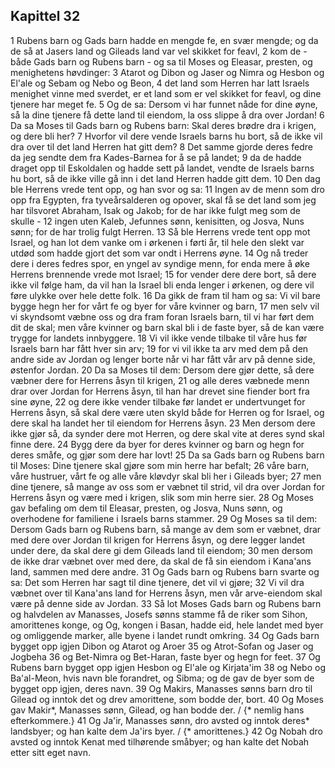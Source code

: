 ## Kapittel 32

1 Rubens barn og Gads barn hadde en mengde fe, en svær mengde; og da de så at Jasers land og Gileads land var vel skikket for feavl,
2 kom de - både Gads barn og Rubens barn - og sa til Moses og Eleasar, presten, og menighetens høvdinger:
3 Atarot og Dibon og Jaser og Nimra og Hesbon og El'ale og Sebam og Nebo og Beon,
4 det land som Herren har latt Israels menighet vinne med sverdet, er et land som er vel skikket for feavl, og dine tjenere har meget fe.
5 Og de sa: Dersom vi har funnet nåde for dine øyne, så la dine tjenere få dette land til eiendom, la oss slippe å dra over Jordan!
6 Da sa Moses til Gads barn og Rubens barn: Skal deres brødre dra i krigen, og dere bli her?
7 Hvorfor vil dere vende Israels barns hu bort, så de ikke vil dra over til det land Herren hat gitt dem?
8 Det samme gjorde deres fedre da jeg sendte dem fra Kades-Barnea for å se på landet;
9 da de hadde draget opp til Eskoldalen og hadde sett på landet, vendte de Israels barns hu bort, så de ikke ville gå inn i det land Herren hadde gitt dem.
10 Den dag ble Herrens vrede tent opp, og han svor og sa:
11 Ingen av de menn som dro opp fra Egypten, fra tyveårsalderen og opover, skal få se det land som jeg har tilsvoret Abraham, Isak og Jakob; for de har ikke fulgt meg som de skulle -
12 ingen uten Kaleb, Jefunnes sønn, kenisitten, og Josva, Nuns sønn; for de har trolig fulgt Herren.
13 Så ble Herrens vrede tent opp mot Israel, og han lot dem vanke om i ørkenen i førti år, til hele den slekt var utdød som hadde gjort det som var ondt i Herrens øyne.
14 Og nå treder dere i deres fedres spor, en yngel av syndige menn, for enda mere å øke Herrens brennende vrede mot Israel;
15 for vender dere dere bort, så dere ikke vil følge ham, da vil han la Israel bli enda lenger i ørkenen, og dere vil føre ulykke over hele dette folk.
16 Da gikk de fram til ham og sa: Vi vil bare bygge hegn her for vårt fe og byer for våre kvinner og barn,
17 men selv vil vi skyndsomt væbne oss og dra fram foran Israels barn, til vi har ført dem dit de skal; men våre kvinner og barn skal bli i de faste byer, så de kan være trygge for landets innbyggere.
18 Vi vil ikke vende tilbake til våre hus før Israels barn har fått hver sin arv;
19 for vi vil ikke ta arv med dem på den andre side av Jordan og lenger borte når vi har fått vår arv på denne side, østenfor Jordan.
20 Da sa Moses til dem: Dersom dere gjør dette, så dere væbner dere for Herrens åsyn til krigen,
21 og alle deres væbnede menn drar over Jordan for Herrens åsyn, til han har drevet sine fiender bort fra sine øyne,
22 og dere ikke vender tilbake før landet er undertvunget for Herrens åsyn, så skal dere være uten skyld både for Herren og for Israel, og dere skal ha landet her til eiendom for Herrens åsyn.
23 Men dersom dere ikke gjør så, da synder dere mot Herren, og dere skal vite at deres synd skal finne dere.
24 Bygg dere da byer for deres kvinner og barn og hegn for deres småfe, og gjør som dere har lovt!
25 Da sa Gads barn og Rubens barn til Moses: Dine tjenere skal gjøre som min herre har befalt;
26 våre barn, våre hustruer, vårt fe og alle våre kløvdyr skal bli her i Gileads byer;
27 men dine tjenere, så mange av oss som er væbnet til strid, vil dra over Jordan for Herrens åsyn og være med i krigen, slik som min herre sier.
28 Og Moses gav befaling om dem til Eleasar, presten, og Josva, Nuns sønn, og overhodene for familiene i Israels barns stammer.
29 Og Moses sa til dem: Dersom Gads barn og Rubens barn, så mange av dem som er væbnet, drar med dere over Jordan til krigen for Herrens åsyn, og dere legger landet under dere, da skal dere gi dem Gileads land til eiendom;
30 men dersom de ikke drar væbnet over med dere, da skal de få sin eiendom i Kana'ans land, sammen med dere andre.
31 Og Gads barn og Rubens barn svarte og sa: Det som Herren har sagt til dine tjenere, det vil vi gjøre;
32 Vi vil dra væbnet over til Kana'ans land for Herrens åsyn, men vår arve-eiendom skal være på denne side av Jordan.
33 Så lot Moses Gads barn og Rubens barn og halvdelen av Manasses, Josefs sønns stamme få de riker som Sihon, amorittenes konge, og Og, kongen i Basan, hadde eid, hele landet med byer og omliggende marker, alle byene i landet rundt omkring.
34 Og Gads barn bygget opp igjen Dibon og Atarot og Aroer
35 og Atrot-Sofan og Jaser og Jogbeha
36 og Bet-Nimra og Bet-Haran, faste byer og hegn for feet.
37 Og Rubens barn bygget opp igjen Hesbon og El'ale og Kirjata'im
38 og Nebo og Ba'al-Meon, hvis navn ble forandret, og Sibma; og de gav de byer som de bygget opp igjen, deres navn.
39 Og Makirs, Manasses sønns barn dro til Gilead og inntok det og drev amorittene, som bodde der, bort.
40 Og Moses gav Makir*, Manasses sønn, Gilead, og han bodde der. / {* nemlig hans efterkommere.}
41 Og Ja'ir, Manasses sønn, dro avsted og inntok deres* landsbyer; og han kalte dem Ja'irs byer. / {* amorittenes.}
42 Og Nobah dro avsted og inntok Kenat med tilhørende småbyer; og han kalte det Nobah etter sitt eget navn.
